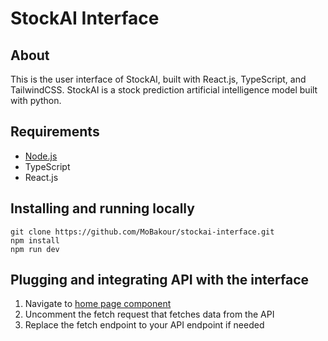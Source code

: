 # StockAI Interface

## About

This is the user interface of StockAI, built with React.js, TypeScript, and TailwindCSS. StockAI is a stock prediction artificial intelligence model built with python.

## Requirements

-   [Node.js](https://nodejs.org/en/download/package-manager)
-   TypeScript
-   React.js

## Installing and running locally

```
git clone https://github.com/MoBakour/stockai-interface.git
npm install
npm run dev
```

## Plugging and integrating API with the interface

1. Navigate to [home page component](./src/pages/Home.tsx)
2. Uncomment the fetch request that fetches data from the API
3. Replace the fetch endpoint to your API endpoint if needed
